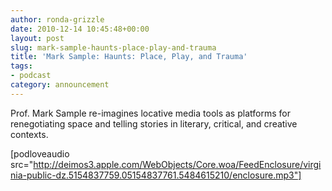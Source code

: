 ```yaml
---
author: ronda-grizzle
date: 2010-12-14 10:45:48+00:00
layout: post
slug: mark-sample-haunts-place-play-and-trauma
title: 'Mark Sample: Haunts: Place, Play, and Trauma'
tags:
- podcast
category: announcement
---
```


Prof. Mark Sample re-imagines locative media tools as platforms for renegotiating space and telling stories in literary, critical, and creative contexts.

[podloveaudio src="http://deimos3.apple.com/WebObjects/Core.woa/FeedEnclosure/virginia-public-dz.5154837759.05154837761.5484615210/enclosure.mp3"]
